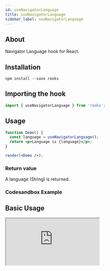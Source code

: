 ```yaml
---
id: useNavigatorLanguage
title: useNavigatorLanguage
sidebar_label: useNavigatorLanguage
---
```


## About

Navigator Language hook for React.

## Installation

    npm install --save rooks

## Importing the hook

```javascript
import { useNavigatorLanguage } from 'rooks';
```

## Usage

```jsx
function Demo() {
  const language = useNavigatorLanguage();
  return <p>Language is {language}</p>;
}

render(<Demo />);
```

### Return value

A language (String) is returned.

### Codesandbox Example

## Basic Usage

<iframe src="https://codesandbox.io/embed/usenavigatorlanguage-pnk7f?fontsize=14&hidenavigation=1&theme=dark"
   style={{
    width: "100%",
    height: 500,
    border: 0,
    borderRadius: 4,
    overflow: "hidden"
  }} 
title="useNavigatorLanguage"
allow="accelerometer; ambient-light-sensor; camera; encrypted-media; geolocation; gyroscope; hid; microphone; midi; payment; usb; vr; xr-spatial-tracking"
sandbox="allow-forms allow-modals allow-popups allow-presentation allow-same-origin allow-scripts"
/>

## Join Bhargav's discord server

You can click on the floating discord icon at the bottom right of the screen and talk to us in our server.
